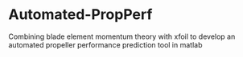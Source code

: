 # Automated-PropPerf
Combining blade element momentum theory with xfoil to develop an automated propeller performance prediction tool in matlab
